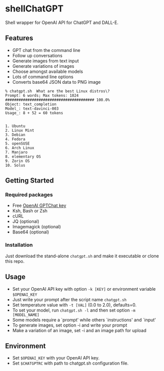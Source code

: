 # shellChatGPT
Shell wrapper for OpenAI API for ChatGPT and DALL-E.


## Features

- GPT chat from the command line
- Follow up conversations
- Generate images from text input
- Generate variations of images
- Choose amongst available models
- Lots of command line options
- Converts base64 JSON data to PNG image


```
% chatgpt.sh  What are the best Linux distros\?
Prompt: 6 words; Max tokens: 1024
######################################## 100.0%
Object: text_completion
Model_: text-davinci-003
Usage_: 8 + 52 = 60 tokens


1. Ubuntu
2. Linux Mint
3. Debian
4. Fedora
5. openSUSE
6. Arch Linux
7. Manjaro
8. elementary OS
9. Zorin OS
10. Solus
```

## Getting Started

### Required packages

- Free [OpenAI GPTChat key](https://beta.openai.com/account/api-keys)
- Ksh, Bash or Zsh
- cURL
- JQ (optional)
- Imagemagick (optional)
- Base64 (optional)

### Installation

Just download the stand-alone `chatgpt.sh` and make it executable or clone this repo.


## Usage

- Set your OpenAI API key with option `-k [KEY]` or environment variable `$OPENAI_KEY`
- Just write your prompt after the script name `chatgpt.sh`
- Set temperature value with `-t [VAL]` (0.0 to 2.0), defaults=0.
- To set your model, run `chatgpt.sh -l` and then set option `-m [MODEL_NAME]`
- Some models require a \`prompt' while others \`instructions' and \`input'
- To generate images, set option -i and write your prompt
- Make a variation of an image, set -i and an image path for upload


## Environment

- Set `$OPENAI_KEY` with your OpenAI API key.
- Set `$CHATGPTRC` with path to chatgpt.sh configuration file.

